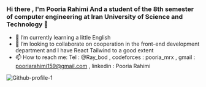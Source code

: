 ### Hi there , I'm Pooria Rahimi And a student of the 8th semester of computer engineering at Iran University of Science and Technology 👋



- 🌱 I’m currently learning a little English
- 👯 I’m looking to collaborate on cooperation in the front-end development department and I have React Tailwind to a good extent
- 📫 How to reach me: Tel : @Ray_bod , codeforces : pooria_mrx , gmail : pooriarahimi159@gmail.com , linkedin : Pooria Rahimi


![Github-profile-1](https://github.com/pooria159/pooria159/assets/74325681/6a58fa1d-4c92-44ee-b2b5-52d7b73f43b7)

